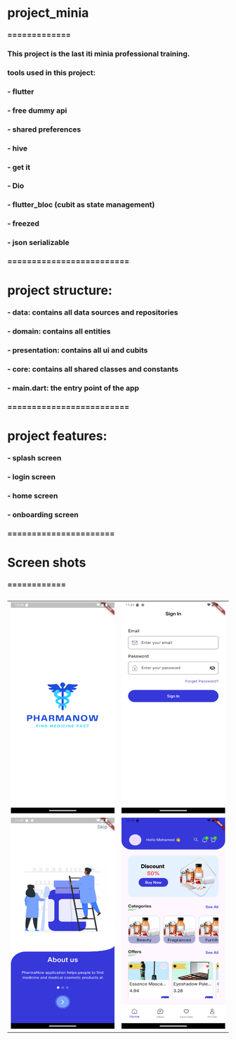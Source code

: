 # project_minia

### =============

### This project is the last iti minia professional training.

### tools used in this project:

### - flutter

### - free dummy api

### - shared preferences

### - hive

### - get it

### - Dio

### - flutter_bloc (cubit as state management)

### - freezed

### - json serializable

### =========================

# project structure:

### - data: contains all data sources and repositories

### - domain: contains all entities

### - presentation: contains all ui and cubits

### - core: contains all shared classes and constants

### - main.dart: the entry point of the app

### =========================

# project features:

### - splash screen

### - login screen

### - home screen

### - onboarding screen

### ======================

# Screen shots

### ============

### <table>

### <tr>

### <td><img src="splash.png" width=270 height=480></td>

### <td><img src="login.png" width=270 height=480></td>

### </tr>

### <tr>

### <td><img src="onboarding.png" width=270 height=480></td>

### <td><img src="home.png" width=270 height=480></td>

### </tr>

### </table>






